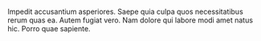 Impedit accusantium asperiores.
Saepe quia culpa quos necessitatibus rerum quas ea.
Autem fugiat vero.
Nam dolore qui labore modi amet natus hic.
Porro quae sapiente.